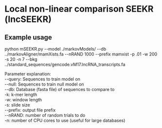# Local non-linear comparison SEEKR (lncSEEKR)

## Example usage
python mSEEKR.py  --model ./markovModels/ --db ../markovAligner/mamXists.fa --nRAND 1000 --prefix mamxist -p .01 -w 200 -s 20 -n 7 --bkg ../standard_sequences/gencode.vM17.lncRNA_transcripts.fa

Parameter explanation:<br/>
--query: Sequences to train model on<br/>
--null: Sequences to train null model on<br/>
--db: Database (fasta file) of sequences to compare to<br/>
-k: k-mer length<br/>
-w: window length<br/>
-s: slide size<br/>
--prefix: output file prefix<br/>
--nRAND: number of random trials to do<br/>
-n: number of CPU cores to use (useful for large databases)
